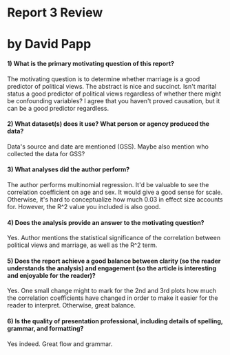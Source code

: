 # Report 3 Review
# by David Papp

#### 1) What is the primary motivating question of this report?

The motivating question is to determine whether marriage is a good predictor of political views.
The abstract is nice and succinct. Isn't marital status a good predictor of political views regardless of whether there might be confounding variables? I agree that you haven't proved causation, but it can be a good predictor regardless.

#### 2) What dataset(s) does it use?  What person or agency produced the data?

Data's source and date are mentioned (GSS). Maybe also mention who collected the data for GSS? 

#### 3) What analyses did the author perform?

The author performs multinomial regression. It'd be valuable to see the correlation coefficient on age and sex. It would give a good sense for scale. Otherwise, it's hard to conceptualize how much 0.03 in effect size accounts for.
However, the R^2 value you included is also good.

#### 4) Does the analysis provide an answer to the motivating question?

Yes. Author mentions the statistical significance of the correlation between political views and marriage, as well as the R^2 term.

#### 5) Does the report achieve a good balance between clarity (so the reader understands the analysis) and engagement (so the article is interesting and enjoyable for the reader)?

Yes. One small change might to mark for the 2nd and 3rd plots how much the correlation coefficients have changed in order to make it easier for the reader to interpret. Otherwise, great balance.


#### 6) Is the quality of presentation professional, including details of spelling, grammar, and formatting?
Yes indeed. Great flow and grammar.
